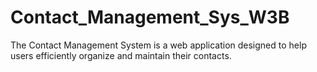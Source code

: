 # Contact_Management_Sys_W3B
 The Contact Management System is a web application designed to help users efficiently organize and maintain their contacts.
